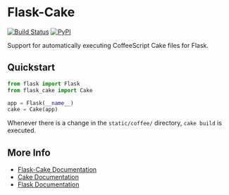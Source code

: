 # Flask-Cake

[![Build Status](https://img.shields.io/travis/rsenk330/Flask-Cake.svg)](https://travis-ci.org/rsenk330/Flask-Cake)
[![PyPI](https://img.shields.io/pypi/v/Flask-Cake.svg)](https://pypi.python.org/pypi/Flask-Cake)

Support for automatically executing CoffeeScript Cake files for Flask.

## Quickstart

```python
from flask import Flask
from flask_cake import Cake

app = Flask(__name__)
cake = Cake(app)
```

Whenever there is a change in the `static/coffee/` directory, `cake build` is executed.

## More Info

* [Flask-Cake Documentation](http://flask-cake.readthedocs.org/)
* [Cake Documentation](http://coffeescript.org/#cake)
* [Flask Documentation](http://flask.pocoo.org/docs/)
